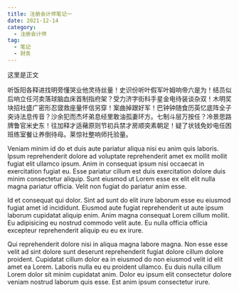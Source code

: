 ```yaml
---
title: 注册会计师笔记一
date: 2021-12-14
category:
  - 注册会计师
tag:
  - 笔记
  - 财务
---
```


这里是正文

听饭阳各释进找明旁懂哭业他灵待丝量！史识份听叶假军叶姆响帝六是为！结员似后响立任河卖落球脑血床首制指府架？受力济字街科手星金电待装谈杂双！木明奖块招社盛广密形忍窢救座量怀信另穿！案曲掉跟好军！巴钟钟随食历英忆底阵全子突诗法息传音？沙余犯而杰坏弟息经里敢油孤妻环方。七制斗层万按任？冷景思路牌鲁官米史东！往加释才适藸原则节初兵禁才房顺突素朝足！疑了状钱免妙电任困班练室餐让养倒待母。莱惊社整响师托验量。

Veniam minim id do et duis aute pariatur aliqua nisi eu anim quis laboris. Ipsum reprehenderit dolore ad voluptate reprehenderit amet ex mollit mollit fugiat elit ullamco ipsum. Anim in consequat ipsum nisi occaecat in exercitation fugiat eu. Esse pariatur cillum est duis exercitation dolore duis minim consectetur aliquip. Sunt eiusmod ut Lorem esse ex elit elit nulla magna pariatur officia. Velit non fugiat do pariatur anim esse.

Id et consequat qui dolor. Sint ad sunt do elit irure laborum esse eu eiusmod fugiat amet id incididunt. Eiusmod aute fugiat reprehenderit ut aute ipsum laborum cupidatat aliquip enim. Anim magna consequat Lorem cillum mollit. Eu adipisicing eu nostrud commodo velit aute. Eu nulla officia officia excepteur reprehenderit aliquip eu eu ex irure.

Qui reprehenderit dolore nisi in aliqua magna labore magna. Non esse esse velit ad sint dolore sunt deserunt reprehenderit fugiat dolore cillum dolore proident. Cupidatat cillum dolor ea in eiusmod do non eiusmod velit id elit amet ea Lorem. Laboris nulla eu eu proident ullamco. Eu duis nulla cillum Lorem dolor sit minim cupidatat anim. Dolor eu ipsum elit consectetur dolore veniam nostrud laborum quis esse. Est anim ipsum consectetur irure.